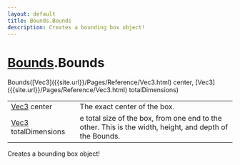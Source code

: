 ```yaml
---
layout: default
title: Bounds.Bounds
description: Creates a bounding box object!
---
```

# [Bounds]({{site.url}}/Pages/Reference/Bounds.html).Bounds

<div class='signature' markdown='1'>
 Bounds([Vec3]({{site.url}}/Pages/Reference/Vec3.html) center, [Vec3]({{site.url}}/Pages/Reference/Vec3.html) totalDimensions)
</div>

|  |  |
|--|--|
|[Vec3]({{site.url}}/Pages/Reference/Vec3.html) center|The exact center of the box.|
|[Vec3]({{site.url}}/Pages/Reference/Vec3.html) totalDimensions|e total size of the box, from one end to the              other. This is the width, height, and depth of the Bounds.|

Creates a bounding box object!



